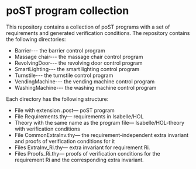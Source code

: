 # poST program collection
This repository contains a collection of poST programs with a set of requirements and generated verification conditions. The repository contains the following directories:

- Barrier--- the barrier control program
- Massage chair--- the massage chair control program
- RevolvingDoor--- the revolving door control program
- SmartLighting--- the smart lighting control program
- Turnstile--- the turnstile control program
- VendingMachine--- the vending machine control program
- WashingMachine--- the washing machine control program

Each directory has the following structure:
- File with extension .post— poST program
- File Requirements.thy— requirements in Isabelle/HOL
- Theory with the same name as the program file— Isabelle/HOL-theory with verification conditions
- File CommonExtraInv.thy— the requirement-independent extra invariant and proofs of verification conditions for it
- Files ExtraInv_Ri.thy— extra invariant for requirement Ri.
- Files Proofs_Ri.thy— proofs of verification conditions for the requirement Ri and the corresponding extra invariant.
